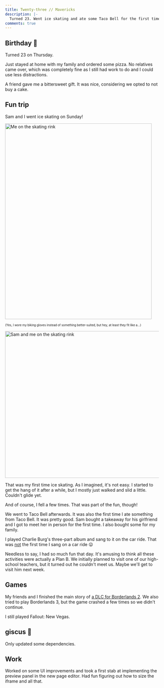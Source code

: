 ```yaml
---
title: Twenty-three // Mavericks
description: |-
  Turned 23. Went ice skating and ate some Taco Bell for the first time.
comments: true
---
```


## Birthday 🎂

Turned 23 on Thursday.

Just stayed at home with my family and ordered some pizza. No relatives came
over, which was completely fine as I still had work to do and I could use less
distractions.

A <span class="cursor-help">friend</span> gave me a <span class="sr-only">bitter</span>sweet gift. It was nice, considering we opted to not buy a
cake.

## Fun trip

Sam and I went ice skating on Sunday!

<img
  class="max-w-80"
  src="https://cdn.laymonage.com/personal/img/mavericks_12622_1.jpg"
  alt="Me on the skating rink"
  title="Me on the skating rink"
  width="480"
  height="640" />

<sup className="text-center"><sub>
(Yes, I wore my biking gloves instead of something better-suited, but hey, at
least they fit like a...)
</sub></sup>

<img
  class="max-w-80"
  src="https://cdn.laymonage.com/personal/img/mavericks_12622_2.jpg"
  alt="Sam and me on the skating rink"
  title="Sam and me on the skating rink"
  width="640"
  height="480" />

That was my first time ice skating. As I imagined, it's not easy. I started
to get the hang of it after a while, but I mostly just walked and slid a little.
Couldn't glide yet.

And of course, I fell a few times. That was part of the fun, though!

We went to Taco Bell afterwards. It was also the first time I ate something from
Taco Bell. It was pretty good. Sam bought a takeaway for his girlfriend and I
got to meet her in person for the first time. I also bought some for my family.

I played Charlie Burg's three-part album and sang to it on the car ride. That
was [not][21w43] the first time I sang on a car ride 😛

Needless to say, I had so much fun that day. It's amusing to think all these
activities were actually a Plan B. We initially planned to visit one of our
high-school teachers, but it turned out he couldn't meet us. Maybe we'll get to
visit him next week.

## Games

My friends and I finished the main story of
[a DLC for Borderlands 2][tiny-tina-dlc]. We also tried to play Borderlands 3,
but the game crashed a few times so we didn't continue.

I still played Fallout: New Vegas.

## giscus 💎

Only updated some dependencies.

## Work

Worked on some UI improvements and took a first stab at implementing the preview
panel in the new page editor. Had fun figuring out how to size the iframe and
all that.

[21w43]: /logs/21w43
[tiny-tina-dlc]: https://store.steampowered.com/app/218550
